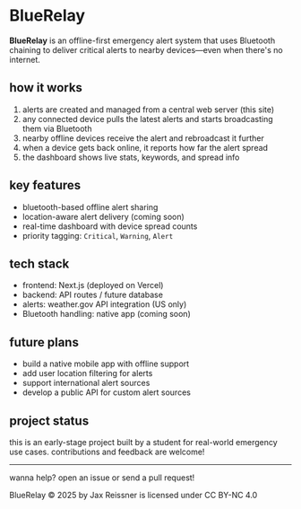 # BlueRelay

**BlueRelay** is an offline-first emergency alert system that uses Bluetooth chaining to deliver critical alerts to nearby devices—even when there's no internet.

## how it works

1. alerts are created and managed from a central web server (this site)
2. any connected device pulls the latest alerts and starts broadcasting them via Bluetooth
3. nearby offline devices receive the alert and rebroadcast it further
4. when a device gets back online, it reports how far the alert spread
5. the dashboard shows live stats, keywords, and spread info

## key features

- bluetooth-based offline alert sharing
- location-aware alert delivery (coming soon)
- real-time dashboard with device spread counts
- priority tagging: `Critical`, `Warning`, `Alert`

## tech stack

- frontend: Next.js (deployed on Vercel)
- backend: API routes / future database
- alerts: weather.gov API integration (US only)
- Bluetooth handling: native app (coming soon)

## future plans

- build a native mobile app with offline support
- add user location filtering for alerts
- support international alert sources
- develop a public API for custom alert sources

## project status

this is an early-stage project built by a student for real-world emergency use cases. contributions and feedback are welcome!

---

wanna help? open an issue or send a pull request!

BlueRelay © 2025 by Jax Reissner is licensed under CC BY-NC 4.0 
